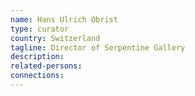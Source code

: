 ```yaml
---
name: Hans Ulrich Obrist
type: curator
country: Switzerland
tagline: Director of Serpentine Gallery
description:
related-persons:
connections:
---
```

